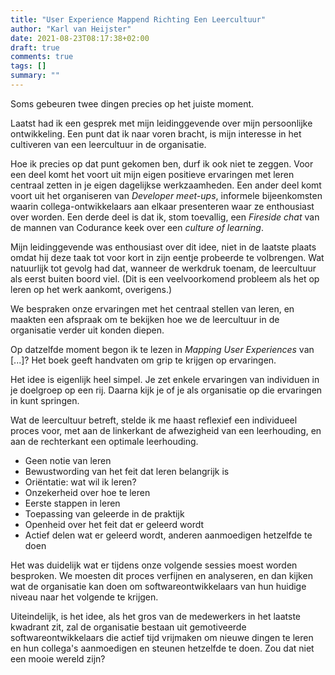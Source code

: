 ```yaml
---
title: "User Experience Mappend Richting Een Leercultuur"
author: "Karl van Heijster"
date: 2021-08-23T08:17:38+02:00
draft: true
comments: true
tags: []
summary: ""
---
```


Soms gebeuren twee dingen precies op het juiste moment.


Laatst had ik een gesprek met mijn leidinggevende over mijn persoonlijke ontwikkeling. Een punt dat ik naar voren bracht, is mijn interesse in het cultiveren van een leercultuur in de organisatie. 


Hoe ik precies op dat punt gekomen ben, durf ik ook niet te zeggen. Voor een deel komt het voort uit mijn eigen positieve ervaringen met leren centraal zetten in je eigen dagelijkse werkzaamheden. Een ander deel komt voort uit het organiseren van *Developer meet-ups*, informele bijeenkomsten waarin collega-ontwikkelaars aan elkaar presenteren waar ze enthousiast over worden. Een derde deel is dat ik, stom toevallig, een *Fireside chat* van de mannen van Codurance keek over een *culture of learning*.


Mijn leidinggevende was enthousiast over dit idee, niet in de laatste plaats omdat hij deze taak tot voor kort in zijn eentje probeerde te volbrengen. Wat natuurlijk tot gevolg had dat, wanneer de werkdruk toenam, de leercultuur als eerst buiten boord viel. (Dit is een veelvoorkomend probleem als het op leren op het werk aankomt, overigens.)


We bespraken onze ervaringen met het centraal stellen van leren, en maakten een afspraak om te bekijken hoe we de leercultuur in de organisatie verder uit konden diepen.


Op datzelfde moment begon ik te lezen in *Mapping User Experiences* van [...]? Het boek geeft handvaten om grip te krijgen op ervaringen. 


Het idee is eigenlijk heel simpel. Je zet enkele ervaringen van individuen in je doelgroep op een rij. Daarna kijk je of je als organisatie op die ervaringen in kunt springen.


Wat de leercultuur betreft, stelde ik me haast reflexief een individueel proces voor, met aan de linkerkant de afwezigheid van een leerhouding, en aan de rechterkant een optimale leerhouding.


- Geen notie van leren
- Bewustwording van het feit dat leren belangrijk is
- Oriëntatie: wat wil ik leren?
- Onzekerheid over hoe te leren
- Eerste stappen in leren
- Toepassing van geleerde in de praktijk
- Openheid over het feit dat er geleerd wordt
- Actief delen wat er geleerd wordt, anderen aanmoedigen hetzelfde te doen


Het was duidelijk wat er tijdens onze volgende sessies moest worden besproken. We moesten dit proces verfijnen en analyseren, en dan kijken wat de organisatie kan doen om softwareontwikkelaars van hun huidige niveau naar het volgende te krijgen.


Uiteindelijk, is het idee, als het gros van de medewerkers in het laatste kwadrant zit, zal de organisatie bestaan uit gemotiveerde softwareontwikkelaars die actief tijd vrijmaken om nieuwe dingen te leren en hun collega's aanmoedigen en steunen hetzelfde te doen. Zou dat niet een mooie wereld zijn?
